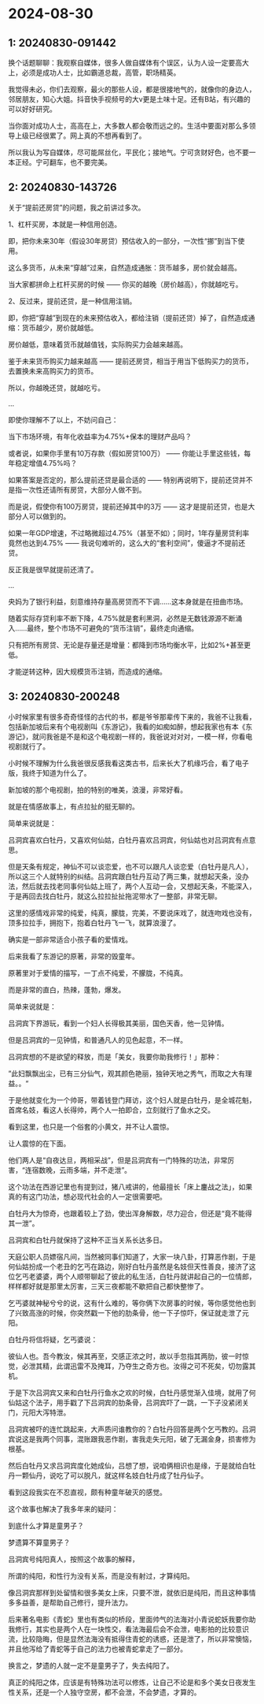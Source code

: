 # 2024-08-30

## 1: 20240830-091442

换个话题聊聊：我观察自媒体，很多人做自媒体有个误区，认为人设一定要高大上，必须是成功人士，比如霸道总裁，高管，职场精英。

我觉得未必，你们去观察，最火的那些人设，都是很接地气的，就像你的身边人，邻居朋友，知心大姐。抖音快手视频号的大v更是土味十足。还有B站，有兴趣的可以好好研究。

当你面对成功人士，高高在上，大多数人都会敬而远之的。生活中要面对那么多领导上级已经很累了。网上真的不想再看到了。

所以我认为写自媒体，尽可能屌丝化，平民化；接地气。宁可贪财好色，也不要一本正经。宁可翻车，也不要完美。

## 2: 20240830-143726

关于“提前还房贷”的问题，我之前讲过多次。

1、杠杆买房，本就是一种信用创造。

即，把你未来30年（假设30年房贷）预估收入的一部分，一次性“挪”到当下使用。

这么多货币，从未来“穿越”过来，自然造成通胀：货币越多，房价就会越高。

当大家都拼命上杠杆买房的时候 —— 你买的越晚（房价越高），你就越吃亏。

2、反过来，提前还贷，是一种信用注销。

即，你把“穿越”到现在的未来预估收入，都给注销（提前还贷）掉了，自然造成通缩：货币越少，房价就越低。

房价越低，意味着货币就越值钱，实际购买力会越来越高。

鉴于未来货币购买力越来越高 —— 提前还房贷，相当于用当下低购买力的货币，去置换未来高购买力的货币。

所以，你越晚还贷，就越吃亏。

…

即使你理解不了以上，不妨问自己：

当下市场环境，有年化收益率为4.75%+保本的理财产品吗？

或者说，如果你手里有10万存款（假如房贷100万） —— 你能让手里这些钱，每年稳定增值4.75%吗？

如果答案是否定的，那么提前还贷是最合适的 —— 特别再说明下，提前还贷并不是指一次性还请所有房贷，大部分人做不到。

而是说，假使你有100万房贷，提前还掉其中的3万 —— 这才是提前还贷，也是大部分人可以做到的。

如果一年GDP增速，不过略微超过4.75%（甚至不如）；同时，1年存量房贷利率竟然也达到4.75% —— 我说句难听的，这么大的“套利空间”，傻逼才不提前还贷。

反正我是很早就提前还清了。

…

央妈为了银行利益，刻意维持存量高房贷而不下调……这本身就是在扭曲市场。

随着实际存贷利率不断下降，4.75%就是套利黑洞，必然是无数钱源源不断涌入……最终，整个市场不可避免的“货币注销”，最终走向通缩。 

只有把所有房贷、无论是存量还是增量：都降到市场均衡水平，比如2%+甚至更低。

才能逆转这种，因大规模货币注销，而造成的通缩。

## 3: 20240830-200248

小时候家里有很多奇奇怪怪的古代的书，都是爷爷那辈传下来的，我爸不让我看，包括新加坡后来有个电视剧叫《东游记》，我看的如痴如醉，想起我家也有本《东游记》，就问我爸是不是和这个电视剧一样的，我爸说对对对，一模一样，你看电视剧就行了。

小时候不理解为什么我爸很反感我看这类古书，后来长大了机缘巧合，看了电子版，我终于知道为什么了。

新加坡的那个电视剧，拍的特别的唯美，浪漫，非常好看。

就是在情感故事上，有点拉扯的挺无聊的。

简单来说就是：

吕洞宾喜欢白牡丹，又喜欢何仙姑，白牡丹喜欢吕洞宾，何仙姑也对吕洞宾有点意思。

但是天条有规定，神仙不可以谈恋爱，也不可以跟凡人谈恋爱（白牡丹是凡人），所以这三个人就特别的纠结。吕洞宾跟白牡丹互动了两三集，就想起天条，没办法，然后就去找老同事何仙姑上班了，两个人互动一会，又想起天条，不能深入，于是再回去找白牡丹，就这么拉拉扯扯拖泥带水了一整部，非常无聊。

这里的感情戏非常的纯爱，纯真，朦胧，完美，不要说床戏了，就连吻戏也没有，顶多拉拉手，拥抱下，抱着白牡丹飞一飞，就算浪漫了。

确实是一部非常适合小孩子看的爱情戏。

后来我看了东游记的原著，非常的毁童年。

原著里对于爱情的描写，一丁点不纯爱，不朦胧，不纯真。

而是非常的直白，热辣，蓬勃，爆发。

简单来说就是：

吕洞宾下界游玩，看到一个妇人长得极其美丽，国色天香，他一见钟情。

但是吕洞宾的一见钟情，和普通凡人的见色起意，不一样。

吕洞宾想的不是欲望的释放，而是「美女，我要你助我修行！」那种：

”此妇飘飘出尘，已有三分仙气，观其颜色艳丽，独钟天地之秀气，而取之大有理益。。“

于是他就变化为一个帅哥，带着钱登门拜访，这个妇人就是白牡丹，是全城花魁，首席名妓，看这人长得帅，两个人一拍即合，立刻就行了鱼水之交。

看到这里，也只是一个俗套的小黄文，并不让人震惊。

让人震惊的在下面。

他们两人是“自夜达旦，两相采战”，但是吕洞宾有一门特殊的功法，非常厉害，“连宿数晚，云雨多端，并不走泄”。

这个功法在西游记里也有提到过，猪八戒讲的，他最擅长「床上鏖战之法」，如果真的有这门功法，想必现代社会的人一定很需要吧。

白牡丹大为惊奇，也跟着较上了劲，使出浑身解数，尽力迎合，但还是“竟不能得其一泄”。

吕洞宾和白牡丹就保持了这种不正当关系长达多日。

天庭公职人员嫖宿凡间，当然被同事们知道了，大家一块八卦，打算恶作剧，于是何仙姑扮成一个老丑的乞丐在路边，刚好白牡丹虽然是名妓但天性善良，接济了这位乞丐老婆婆，两个人顺带聊起了彼此的私生活，白牡丹就讲起自己的一位情郎，样样都好就是那里太厉害，三天三夜都能不歇把自己都快整惨了。

乞丐婆就神秘兮兮的说，这有什么难的，等你俩下次房事的时候，等你感觉他也到了兴致高涨的时候，你突然戳一下他的肋条骨，他一下子惊吓，保证就走泄了元阳。

白牡丹将信将疑，乞丐婆说：

彼仙人也。吾今教汝，候其再至，交感正浓之时，故以手忽指其两肋，彼一时惊觉，必泄其精，此谓迅雷不及掩耳，乃夺生之奇方也。汝得之可不死矣，切勿露其机。

于是下次吕洞宾又来和白牡丹行鱼水之欢的时候，白牡丹感觉渐入佳境，就用了何仙姑这个法子，用手戳了下吕洞宾的肋条骨，吕洞宾吓了一跳，一下子没紧闭关门，元阳大泻特泄。

吕洞宾被吓的连忙跳起来，大声质问谁教你的？白牡丹回答是两个乞丐教的。吕洞宾说这是我两个同事，混账跟我恶作剧，害我走失元阳，破了无漏金身，损害修为根基。

然后白牡丹又求吕洞宾度化她成仙，吕想了想，说咱俩相识也是缘，于是就给白牡丹一颗仙丹，说吃了可以脱凡，就这样名妓白牡丹成了牡丹仙子。

看到这段我实在不忍直视，颇有种童年破灭的感觉。

这个故事也解决了我多年来的疑问：

到底什么才算是童男子？

梦遗算不算童男子？

吕洞宾号纯阳真人，按照这个故事的解释，

所谓的纯阳，和性行为没有关系，而是没有射过，才算纯阳。

像吕洞宾那样到处留情和很多美女上床，只要不泄，就依旧是纯阳，而且这种事情多多益善，是帮助自己修行，提升法力。

后来著名电影《青蛇》里也有类似的桥段，里面帅气的法海对小青说蛇妖我要你助我修行，其实也是两个人在一块性交，看法海最后会不会泄，电影拍的比较意识流，比较隐晦，但是显然法海没有抵得住青蛇的诱惑，还是泄了，所以非常懊恼，并且他泻给了青蛇等于自己的法力也被青蛇拿走了一部分。

换言之，梦遗的人就一定不是童男子了，失去纯阳了。

真正的纯阳之体，应该是有特殊功法可以修炼，让自己不论是和多个美女日夜发生性关系，还是一个人独守空房，都不会泄，不会梦遗，才算的。

